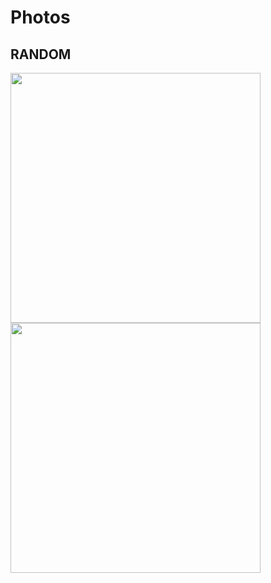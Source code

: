 # Photos

## RANDOM
<img src="https://user-images.githubusercontent.com/107370738/175841069-25be80b3-a295-4532-9e0b-af990628af67.JPG" width="400" />
<img src="https://user-images.githubusercontent.com/107370738/175841301-5e0f5af9-4e95-46b2-abe5-05d84669d6a9.jpg" width="400" />
